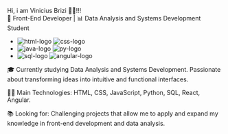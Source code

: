 Hi, i am Vinicius Brizi 🙋‍♂️!!! <br>
🚀 Front-End Developer | 📊 Data Analysis and Systems Development Student
  - <img src= "https://img.shields.io/badge/HTML5-E34F26.svg?style=for-the-badge&logo=HTML5&logoColor=white" alt="html-logo"/>  <img src="https://img.shields.io/badge/CSS3-1572B6.svg?style=for-the-badge&logo=CSS3&logoColor=white" alt="css-logo"/>
  - <img src="https://img.shields.io/badge/JavaScript-F7DF1E.svg?style=for-the-badge&logo=JavaScript&logoColor=black" alt="java-logo"/>  <img src= "https://img.shields.io/badge/Python-3776AB.svg?style=for-the-badge&logo=Python&logoColor=white" alt= "py-logo"/>
  - <img src="https://img.shields.io/badge/MySQL-4479A1.svg?style=for-the-badge&logo=MySQL&logoColor=white" alt= "sql-logo"/> <img src="https://img.shields.io/badge/Angular-0F0F11.svg?style=for-the-badge&logo=Angular&logoColor=white" alt="angular-logo" />

🎓 Currently studying Data Analysis and Systems Development. Passionate about transforming ideas into intuitive and functional interfaces.

👨‍💻 Main Technologies: HTML, CSS, JavaScript, Python, SQL, React, Angular.

📚 Looking for: Challenging projects that allow me to apply and expand my knowledge in front-end development and data analysis.

